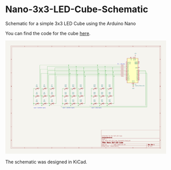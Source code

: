 # Nano-3x3-LED-Cube-Schematic
Schematic for a simple 3x3 LED Cube using the Arduino Nano

You can find the code for the cube [here](https://github.com/UnsignedArduino/Nano-3x3-LED-Cube).

![Schematic for the 3x3 LED Cube, made in KiCad.](https://github.com/UnsignedArduino/Nano-3x3-LED-Cube-Schematic/raw/main/Nano%203x3%20LED%20Cube%20Schematic.png)

The schematic was designed in KiCad. 

